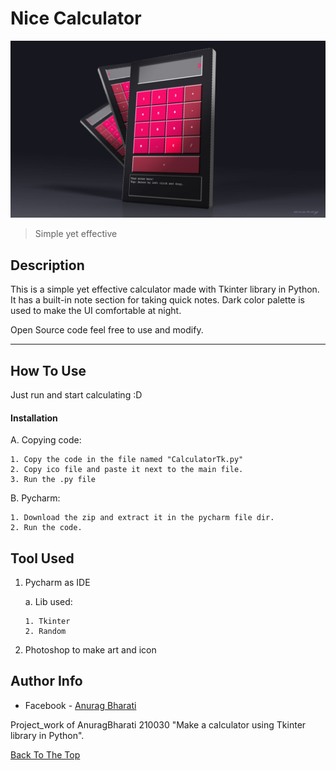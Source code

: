 # Nice Calculator

![Project Image](https://github.com/Anurag-Bharati/Calculator/blob/master/calc_design.jpg)

>Simple yet effective

## Description

This is a simple yet effective calculator made with Tkinter library in Python.
It has a built-in note section for taking quick notes.
Dark color palette is used to make the UI comfortable at night.

Open Source code feel free to use and modify.


---

## How To Use
  
  Just run and start calculating :D

#### Installation

   A. Copying code:
   
    1. Copy the code in the file named "CalculatorTk.py"
    2. Copy ico file and paste it next to the main file.
    3. Run the .py file
   
   B. Pycharm:
   
    1. Download the zip and extract it in the pycharm file dir.
    2. Run the code.
    

## Tool Used

 1. Pycharm as IDE
 
    a. Lib used:
    
        1. Tkinter
        2. Random
      
 2. Photoshop to make art and icon

## Author Info

- Facebook - [Anurag Bharati](https://www.facebook.com/frost.king.1042/)

Project_work of AnuragBharati 210030 "Make a calculator using Tkinter library in Python".

[Back To The Top](#nice-calculator)


